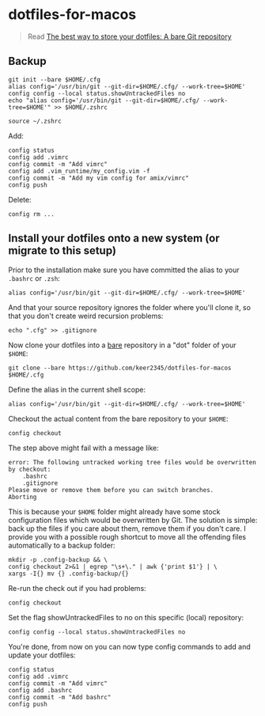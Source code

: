 # dotfiles-for-macos

> Read [The best way to store your dotfiles: A bare Git repository](https://www.atlassian.com/git/tutorials/dotfiles)

## Backup
```shell
git init --bare $HOME/.cfg
alias config='/usr/bin/git --git-dir=$HOME/.cfg/ --work-tree=$HOME'
config config --local status.showUntrackedFiles no
echo "alias config='/usr/bin/git --git-dir=$HOME/.cfg/ --work-tree=$HOME'" >> $HOME/.zshrc
```


```shell
source ~/.zshrc
```

Add:
```shell
config status
config add .vimrc
config commit -m "Add vimrc"
config add .vim_runtime/my_config.vim -f
config commit -m "Add my vim config for amix/vimrc"
config push
```
Delete:
```shell
config rm ...
```
## Install your dotfiles onto a new system (or migrate to this setup) 
Prior to the installation make sure you have committed the alias to your `.bashrc` or `.zsh`:
```shell
alias config='/usr/bin/git --git-dir=$HOME/.cfg/ --work-tree=$HOME'
```
And that your source repository ignores the folder where you'll clone it, so that you don't create weird recursion problems:
```shell
echo ".cfg" >> .gitignore
```
Now clone your dotfiles into a [bare](http://www.saintsjd.com/2011/01/what-is-a-bare-git-repository/) repository in a "dot" folder of your `$HOME`:
```shell
git clone --bare https://github.com/keer2345/dotfiles-for-macos $HOME/.cfg
```
Define the alias in the current shell scope:
```shell
alias config='/usr/bin/git --git-dir=$HOME/.cfg/ --work-tree=$HOME'
```
Checkout the actual content from the bare repository to your `$HOME`:
```shell
config checkout
```
The step above might fail with a message like:
```shell
error: The following untracked working tree files would be overwritten by checkout:
    .bashrc
    .gitignore
Please move or remove them before you can switch branches.
Aborting
```
This is because your `$HOME` folder might already have some stock configuration files which would be overwritten by Git. The solution is simple: back up the files if you care about them, remove them if you don't care. I provide you with a possible rough shortcut to move all the offending files automatically to a backup folder:
```shell
mkdir -p .config-backup && \
config checkout 2>&1 | egrep "\s+\." | awk {'print $1'} | \
xargs -I{} mv {} .config-backup/{}
```
Re-run the check out if you had problems:
```shell
config checkout
```
Set the flag showUntrackedFiles to no on this specific (local) repository:
```shell
config config --local status.showUntrackedFiles no
```
You're done, from now on you can now type config commands to add and update your dotfiles:
```shell
config status
config add .vimrc
config commit -m "Add vimrc"
config add .bashrc
config commit -m "Add bashrc"
config push
```
